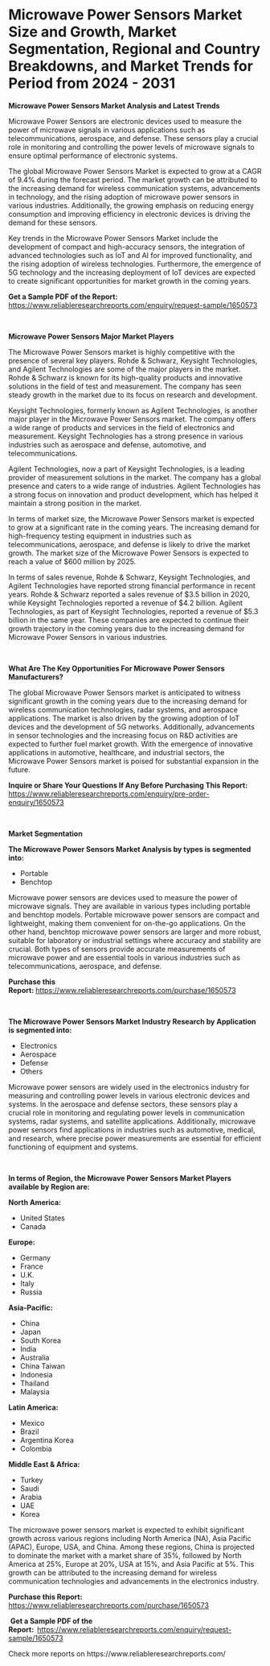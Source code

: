 <p><h1>Microwave Power Sensors Market Size and Growth, Market Segmentation, Regional and Country Breakdowns, and Market Trends for Period from 2024 -  2031</h1></p><p><strong>Microwave Power Sensors Market Analysis and Latest Trends</strong></p>
<p><p>Microwave Power Sensors are electronic devices used to measure the power of microwave signals in various applications such as telecommunications, aerospace, and defense. These sensors play a crucial role in monitoring and controlling the power levels of microwave signals to ensure optimal performance of electronic systems.</p><p>The global Microwave Power Sensors Market is expected to grow at a CAGR of 9.4% during the forecast period. The market growth can be attributed to the increasing demand for wireless communication systems, advancements in technology, and the rising adoption of microwave power sensors in various industries. Additionally, the growing emphasis on reducing energy consumption and improving efficiency in electronic devices is driving the demand for these sensors.</p><p>Key trends in the Microwave Power Sensors Market include the development of compact and high-accuracy sensors, the integration of advanced technologies such as IoT and AI for improved functionality, and the rising adoption of wireless technologies. Furthermore, the emergence of 5G technology and the increasing deployment of IoT devices are expected to create significant opportunities for market growth in the coming years.</p></p>
<p><strong>Get a Sample PDF of the Report:&nbsp;</strong> <a href="https://www.reliableresearchreports.com/enquiry/request-sample/1650573">https://www.reliableresearchreports.com/enquiry/request-sample/1650573</a></p>
<p>&nbsp;</p>
<p><strong>Microwave Power Sensors Major Market Players</strong></p>
<p><p>The Microwave Power Sensors market is highly competitive with the presence of several key players. Rohde & Schwarz, Keysight Technologies, and Agilent Technologies are some of the major players in the market. Rohde & Schwarz is known for its high-quality products and innovative solutions in the field of test and measurement. The company has seen steady growth in the market due to its focus on research and development.</p><p>Keysight Technologies, formerly known as Agilent Technologies, is another major player in the Microwave Power Sensors market. The company offers a wide range of products and services in the field of electronics and measurement. Keysight Technologies has a strong presence in various industries such as aerospace and defense, automotive, and telecommunications.</p><p>Agilent Technologies, now a part of Keysight Technologies, is a leading provider of measurement solutions in the market. The company has a global presence and caters to a wide range of industries. Agilent Technologies has a strong focus on innovation and product development, which has helped it maintain a strong position in the market.</p><p>In terms of market size, the Microwave Power Sensors market is expected to grow at a significant rate in the coming years. The increasing demand for high-frequency testing equipment in industries such as telecommunications, aerospace, and defense is likely to drive the market growth. The market size of the Microwave Power Sensors is expected to reach a value of $600 million by 2025.</p><p>In terms of sales revenue, Rohde & Schwarz, Keysight Technologies, and Agilent Technologies have reported strong financial performance in recent years. Rohde & Schwarz reported a sales revenue of $3.5 billion in 2020, while Keysight Technologies reported a revenue of $4.2 billion. Agilent Technologies, as part of Keysight Technologies, reported a revenue of $5.3 billion in the same year. These companies are expected to continue their growth trajectory in the coming years due to the increasing demand for Microwave Power Sensors in various industries.</p></p>
<p>&nbsp;</p>
<p><strong>What Are The Key Opportunities For Microwave Power Sensors Manufacturers?</strong></p>
<p><p>The global Microwave Power Sensors market is anticipated to witness significant growth in the coming years due to the increasing demand for wireless communication technologies, radar systems, and aerospace applications. The market is also driven by the growing adoption of IoT devices and the development of 5G networks. Additionally, advancements in sensor technologies and the increasing focus on R&D activities are expected to further fuel market growth. With the emergence of innovative applications in automotive, healthcare, and industrial sectors, the Microwave Power Sensors market is poised for substantial expansion in the future.</p></p>
<p><strong>Inquire or Share Your Questions If Any Before Purchasing This Report:</strong> <a href="https://www.reliableresearchreports.com/enquiry/pre-order-enquiry/1650573">https://www.reliableresearchreports.com/enquiry/pre-order-enquiry/1650573</a></p>
<p>&nbsp;</p>
<p><strong>Market Segmentation</strong></p>
<p><strong>The Microwave Power Sensors Market Analysis by types is segmented into:</strong></p>
<p><ul><li>Portable</li><li>Benchtop</li></ul></p>
<p><p>Microwave power sensors are devices used to measure the power of microwave signals. They are available in various types including portable and benchtop models. Portable microwave power sensors are compact and lightweight, making them convenient for on-the-go applications. On the other hand, benchtop microwave power sensors are larger and more robust, suitable for laboratory or industrial settings where accuracy and stability are crucial. Both types of sensors provide accurate measurements of microwave power and are essential tools in various industries such as telecommunications, aerospace, and defense.</p></p>
<p><strong>Purchase this Report:&nbsp;</strong><a href="https://www.reliableresearchreports.com/purchase/1650573">https://www.reliableresearchreports.com/purchase/1650573</a></p>
<p>&nbsp;</p>
<p><strong>The Microwave Power Sensors Market Industry Research by Application is segmented into:</strong></p>
<p><ul><li>Electronics</li><li>Aerospace</li><li>Defense</li><li>Others</li></ul></p>
<p><p>Microwave power sensors are widely used in the electronics industry for measuring and controlling power levels in various electronic devices and systems. In the aerospace and defense sectors, these sensors play a crucial role in monitoring and regulating power levels in communication systems, radar systems, and satellite applications. Additionally, microwave power sensors find applications in industries such as automotive, medical, and research, where precise power measurements are essential for efficient functioning of equipment and systems.</p></p>
<p>&nbsp;</p>
<p><strong>In terms of Region, the Microwave Power Sensors Market Players available by Region are:</strong></p>
<p>
    <p> <strong> North America: </strong>
        <ul>
            <li>United States</li>
            <li>Canada</li>
        </ul>
        </p> 
    <p> <strong> Europe: </strong>
        <ul>
            <li>Germany</li>
            <li>France</li>
            <li>U.K.</li>
            <li>Italy</li>
            <li>Russia</li>
        </ul>
        </p> 
    <p> <strong> Asia-Pacific: </strong>
        <ul>
            <li>China</li>
            <li>Japan</li>
            <li>South Korea</li>
            <li>India</li>
            <li>Australia</li>
            <li>China Taiwan</li>
            <li>Indonesia</li>
            <li>Thailand</li>
            <li>Malaysia</li>
        </ul>
        </p> 
    <p> <strong> Latin America: </strong>
        <ul>
            <li>Mexico</li>
            <li>Brazil</li>
            <li>Argentina Korea</li>
            <li>Colombia</li>
        </ul>
        </p> 
    <p> <strong> Middle East & Africa: </strong>
        <ul>
            <li>Turkey</li>
            <li>Saudi</li>
            <li>Arabia</li>
            <li>UAE</li>
            <li>Korea</li>
        </ul>
    </p>
    </p>
<p><p>The microwave power sensors market is expected to exhibit significant growth across various regions including North America (NA), Asia Pacific (APAC), Europe, USA, and China. Among these regions, China is projected to dominate the market with a market share of 35%, followed by North America at 25%, Europe at 20%, USA at 15%, and Asia Pacific at 5%. This growth can be attributed to the increasing demand for wireless communication technologies and advancements in the electronics industry.</p></p>
<p><strong>Purchase this Report: </strong><a href="https://www.reliableresearchreports.com/purchase/1650573">https://www.reliableresearchreports.com/purchase/1650573</a></p>
<p>&nbsp;<strong>Get a Sample PDF of the Report:&nbsp;&nbsp;</strong><a href="https://www.reliableresearchreports.com/enquiry/request-sample/1650573">https://www.reliableresearchreports.com/enquiry/request-sample/1650573</a></p>
<p><strong></strong></p>
<p>Check more reports on https://www.reliableresearchreports.com/</p>